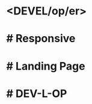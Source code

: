 # <DEVEL/op/er>

<h1># Responsive</h1><h1># Landing Page</h1><h1># DEV-L-OP</h1>

<img src="ekran.gif" alt="">
